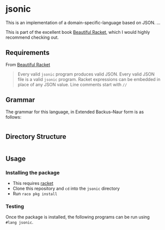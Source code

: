 # jsonic

This is an implementation of a domain-specific-language based on JSON. ...

This is part of the excellent book [Beautiful Racket](https://beautifulracket.com/jsonic), which I would highly recommend checking out.

## Requirements

From [Beautiful Racket](https://beautifulracket.com/jsonic/specification.html)

> Every valid `jsonic` program produces valid JSON.
> Every valid JSON file is a valid `jsonic` program.
> Racket expres­sions can be embedded in place of any JSON value.
> Line comments start with `//`

## Grammar

The grammar for this language, in Extended Backus–Naur form is as follows:

```
```

## Directory Structure

```
```

## Usage 

### Installing the package

- This requires [racket](https://download.racket-lang.org/)
- Clone this repository and `cd` into the `jsonic` directory
- Run `raco pkg install`

### Testing

Once the package is installed, the following programs can be run using `#lang jsonic`. 

